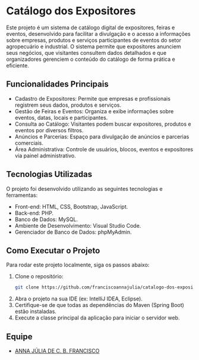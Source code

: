 # Catálogo dos Expositores

Este projeto é um sistema de catálogo digital de expositores, feiras e eventos, desenvolvido para facilitar a divulgação e o acesso a informações sobre empresas, produtos e serviços participantes de eventos do setor agropecuário e industrial. O sistema permite que expositores anunciem seus negócios, que visitantes consultem dados detalhados e que organizadores gerenciem o conteúdo do catálogo de forma prática e eficiente.

## Funcionalidades Principais
  - Cadastro de Expositores: Permite que empresas e profissionais registrem seus dados, produtos e serviços.
  - Gestão de Feiras e Eventos: Organiza e exibe informações sobre eventos, datas, locais e participantes.
  - Consulta ao Catálogo: Visitantes podem buscar expositores, produtos e eventos por diversos filtros.
  - Anúncios e Parcerias: Espaço para divulgação de anúncios e parcerias comerciais.
  - Área Administrativa: Controle de usuários, blocos, eventos e expositores via painel administrativo.

## Tecnologias Utilizadas
O projeto foi desenvolvido utilizando as seguintes tecnologias e ferramentas:
  - Front-end: HTML, CSS, Bootstrap, JavaScript.
  - Back-end: PHP.
  - Banco de Dados: MySQL.
  - Ambiente de Desenvolvimento: Visual Studio Code.
  - Gerenciador de Banco de Dados: phpMyAdmin.

## Como Executar o Projeto

Para rodar este projeto localmente, siga os passos abaixo:

1.  Clone o repositório:
    ```bash
    git clone https://github.com/franciscoannajulia/catalogo-dos-expositores.git
    ```
2.  Abra o projeto na sua IDE (ex: IntelliJ IDEA, Eclipse).
3.  Certifique-se de que todas as dependências do Maven (Spring Boot) estão instaladas.
4.  Execute a classe principal da aplicação para iniciar o servidor web.

## Equipe
  - [ANNA JÚLIA DE C. B. FRANCISCO](https://www.linkedin.com/in/franciscoannajulia/)
